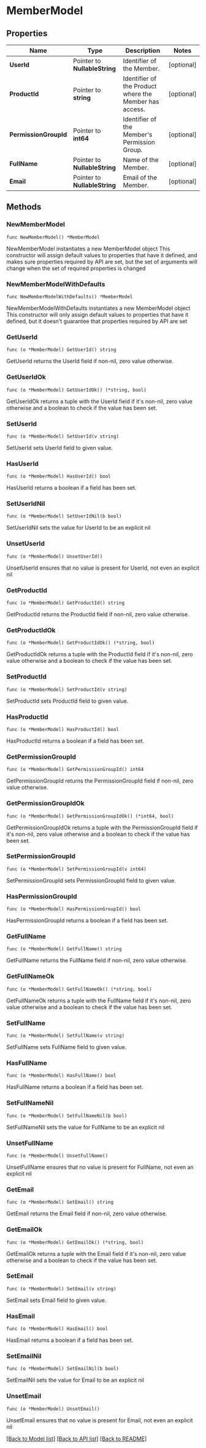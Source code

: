 # MemberModel

## Properties

Name | Type | Description | Notes
------------ | ------------- | ------------- | -------------
**UserId** | Pointer to **NullableString** | Identifier of the Member. | [optional] 
**ProductId** | Pointer to **string** | Identifier of the Product where the Member has access. | [optional] 
**PermissionGroupId** | Pointer to **int64** | Identifier of the Member&#39;s Permission Group. | [optional] 
**FullName** | Pointer to **NullableString** | Name of the Member. | [optional] 
**Email** | Pointer to **NullableString** | Email of the Member. | [optional] 

## Methods

### NewMemberModel

`func NewMemberModel() *MemberModel`

NewMemberModel instantiates a new MemberModel object
This constructor will assign default values to properties that have it defined,
and makes sure properties required by API are set, but the set of arguments
will change when the set of required properties is changed

### NewMemberModelWithDefaults

`func NewMemberModelWithDefaults() *MemberModel`

NewMemberModelWithDefaults instantiates a new MemberModel object
This constructor will only assign default values to properties that have it defined,
but it doesn't guarantee that properties required by API are set

### GetUserId

`func (o *MemberModel) GetUserId() string`

GetUserId returns the UserId field if non-nil, zero value otherwise.

### GetUserIdOk

`func (o *MemberModel) GetUserIdOk() (*string, bool)`

GetUserIdOk returns a tuple with the UserId field if it's non-nil, zero value otherwise
and a boolean to check if the value has been set.

### SetUserId

`func (o *MemberModel) SetUserId(v string)`

SetUserId sets UserId field to given value.

### HasUserId

`func (o *MemberModel) HasUserId() bool`

HasUserId returns a boolean if a field has been set.

### SetUserIdNil

`func (o *MemberModel) SetUserIdNil(b bool)`

 SetUserIdNil sets the value for UserId to be an explicit nil

### UnsetUserId
`func (o *MemberModel) UnsetUserId()`

UnsetUserId ensures that no value is present for UserId, not even an explicit nil
### GetProductId

`func (o *MemberModel) GetProductId() string`

GetProductId returns the ProductId field if non-nil, zero value otherwise.

### GetProductIdOk

`func (o *MemberModel) GetProductIdOk() (*string, bool)`

GetProductIdOk returns a tuple with the ProductId field if it's non-nil, zero value otherwise
and a boolean to check if the value has been set.

### SetProductId

`func (o *MemberModel) SetProductId(v string)`

SetProductId sets ProductId field to given value.

### HasProductId

`func (o *MemberModel) HasProductId() bool`

HasProductId returns a boolean if a field has been set.

### GetPermissionGroupId

`func (o *MemberModel) GetPermissionGroupId() int64`

GetPermissionGroupId returns the PermissionGroupId field if non-nil, zero value otherwise.

### GetPermissionGroupIdOk

`func (o *MemberModel) GetPermissionGroupIdOk() (*int64, bool)`

GetPermissionGroupIdOk returns a tuple with the PermissionGroupId field if it's non-nil, zero value otherwise
and a boolean to check if the value has been set.

### SetPermissionGroupId

`func (o *MemberModel) SetPermissionGroupId(v int64)`

SetPermissionGroupId sets PermissionGroupId field to given value.

### HasPermissionGroupId

`func (o *MemberModel) HasPermissionGroupId() bool`

HasPermissionGroupId returns a boolean if a field has been set.

### GetFullName

`func (o *MemberModel) GetFullName() string`

GetFullName returns the FullName field if non-nil, zero value otherwise.

### GetFullNameOk

`func (o *MemberModel) GetFullNameOk() (*string, bool)`

GetFullNameOk returns a tuple with the FullName field if it's non-nil, zero value otherwise
and a boolean to check if the value has been set.

### SetFullName

`func (o *MemberModel) SetFullName(v string)`

SetFullName sets FullName field to given value.

### HasFullName

`func (o *MemberModel) HasFullName() bool`

HasFullName returns a boolean if a field has been set.

### SetFullNameNil

`func (o *MemberModel) SetFullNameNil(b bool)`

 SetFullNameNil sets the value for FullName to be an explicit nil

### UnsetFullName
`func (o *MemberModel) UnsetFullName()`

UnsetFullName ensures that no value is present for FullName, not even an explicit nil
### GetEmail

`func (o *MemberModel) GetEmail() string`

GetEmail returns the Email field if non-nil, zero value otherwise.

### GetEmailOk

`func (o *MemberModel) GetEmailOk() (*string, bool)`

GetEmailOk returns a tuple with the Email field if it's non-nil, zero value otherwise
and a boolean to check if the value has been set.

### SetEmail

`func (o *MemberModel) SetEmail(v string)`

SetEmail sets Email field to given value.

### HasEmail

`func (o *MemberModel) HasEmail() bool`

HasEmail returns a boolean if a field has been set.

### SetEmailNil

`func (o *MemberModel) SetEmailNil(b bool)`

 SetEmailNil sets the value for Email to be an explicit nil

### UnsetEmail
`func (o *MemberModel) UnsetEmail()`

UnsetEmail ensures that no value is present for Email, not even an explicit nil

[[Back to Model list]](../README.md#documentation-for-models) [[Back to API list]](../README.md#documentation-for-api-endpoints) [[Back to README]](../README.md)


